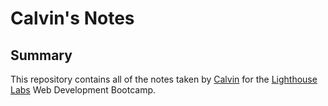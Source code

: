 # Calvin's Notes

## Summary 

This repository contains all of the notes taken by [Calvin](https://github.com/calvinchan87) for the [Lighthouse Labs](https://www.lighthouselabs.ca) Web Development Bootcamp.